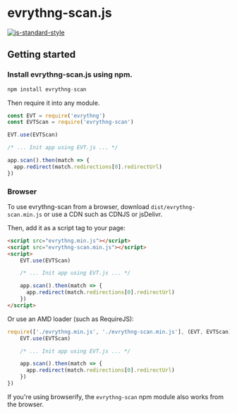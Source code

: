 # evrythng-scan.js

[![js-standard-style](https://cdn.rawgit.com/feross/standard/master/badge.svg)](http://standardjs.com)

## Getting started

### Install evrythng-scan.js using npm.

```javascript
npm install evrythng-scan
```

Then require it into any module.

```javascript
const EVT = require('evrythng')
const EVTScan = require('evrythng-scan')

EVT.use(EVTScan)

/* ... Init app using EVT.js ... */

app.scan().then(match => {
  app.redirect(match.redirections[0].redirectUrl)
})
```

### Browser

To use evrythng-scan from a browser, download `dist/evrythng-scan.min.js` or use a CDN such as CDNJS or jsDelivr.

Then, add it as a script tag to your page:

```html
<script src="evrythng.min.js"></script>
<script src="evrythng-scan.min.js"></script>
<script>
    EVT.use(EVTScan)

    /* ... Init app using EVT.js ... */

    app.scan().then(match => {
      app.redirect(match.redirections[0].redirectUrl)
    })
</script>
```

Or use an AMD loader (such as RequireJS):

```javascript
require(['./evrythng.min.js', './evrythng-scan.min.js'], (EVT, EVTScan) => {
    EVT.use(EVTScan)

    /* ... Init app using EVT.js ... */

    app.scan().then(match => {
      app.redirect(match.redirections[0].redirectUrl)
    })
})
```

If you're using browserify, the `evrythng-scan` npm module also works from the browser.